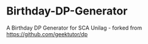 # Birthday-DP-Generator
A Birthday DP Generator for SCA Unilag - forked from https://github.com/geektutor/dp
